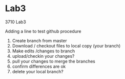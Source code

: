# Lab3
3710 Lab3

Adding a line to test github procedure
1.  Create branch from master
2.  Download / checkout files to local copy (your branch)
3.  Make edits /changes to branch
4.  upload/checkin your changes?
5.  pull your changes to merge the branches
6.  confirm differences are ok
7.  delete your local branch?
